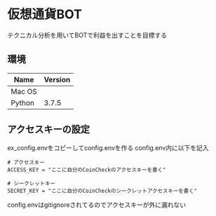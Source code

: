 # 仮想通貨BOT
テクニカル分析を用いてBOTで利益を出すことを目標する

## 環境
|  Name  |  Version  |
| ---- | ---- |
|  Mac OS  |         |
|  Python  |  3.7.5  |

## アクセスキーの設定
ex_config.envをコピーしてconfig.envを作る
config.env内に以下を記入
```
# アクセスキー
ACCESS_KEY = "ここに自分のCoinCheckのアクセスキーを書く"

# シークレットキー
SECRET_KEY = "ここに自分のCoinCheckのシークレットアクセスキーを書く"
```

config.envはgitignoreされてるのでアクセスキーが外に漏れない
